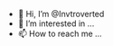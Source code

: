 - 👋 Hi, I’m @Invtroverted
- 👀 I’m interested in ...
- 📫 How to reach me ...

<!---
Invtroverted/Invtroverted is a ✨ special ✨ repository because its `README.md` (this file) appears on your GitHub profile.
You can click the Preview link to take a look at your changes.
--->
